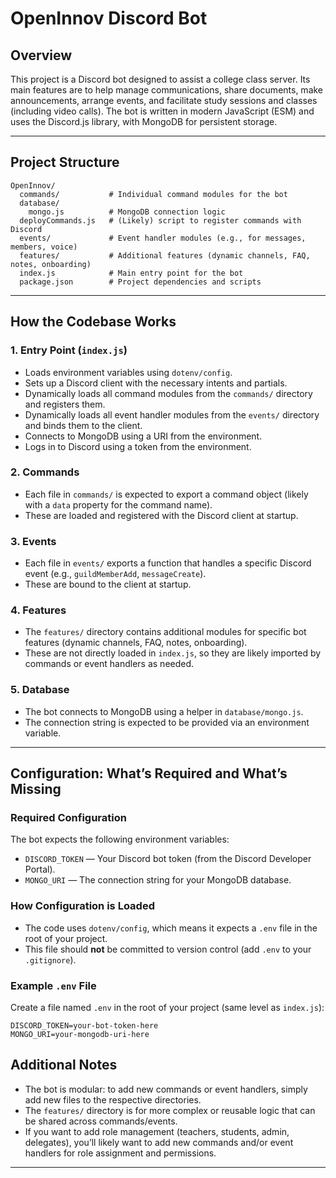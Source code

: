 # OpenInnov Discord Bot

## Overview

This project is a Discord bot designed to assist a college class server. Its main features are to help manage communications, share documents, make announcements, arrange events, and facilitate study sessions and classes (including video calls). The bot is written in modern JavaScript (ESM) and uses the Discord.js library, with MongoDB for persistent storage.

---

## Project Structure

```
OpenInnov/
  commands/           # Individual command modules for the bot
  database/
    mongo.js          # MongoDB connection logic
  deployCommands.js   # (Likely) script to register commands with Discord
  events/             # Event handler modules (e.g., for messages, members, voice)
  features/           # Additional features (dynamic channels, FAQ, notes, onboarding)
  index.js            # Main entry point for the bot
  package.json        # Project dependencies and scripts
```

---

## How the Codebase Works

### 1. Entry Point (`index.js`)

- Loads environment variables using `dotenv/config`.
- Sets up a Discord client with the necessary intents and partials.
- Dynamically loads all command modules from the `commands/` directory and registers them.
- Dynamically loads all event handler modules from the `events/` directory and binds them to the client.
- Connects to MongoDB using a URI from the environment.
- Logs in to Discord using a token from the environment.

### 2. Commands

- Each file in `commands/` is expected to export a command object (likely with a `data` property for the command name).
- These are loaded and registered with the Discord client at startup.

### 3. Events

- Each file in `events/` exports a function that handles a specific Discord event (e.g., `guildMemberAdd`, `messageCreate`).
- These are bound to the client at startup.

### 4. Features

- The `features/` directory contains additional modules for specific bot features (dynamic channels, FAQ, notes, onboarding).
- These are not directly loaded in `index.js`, so they are likely imported by commands or event handlers as needed.

### 5. Database

- The bot connects to MongoDB using a helper in `database/mongo.js`.
- The connection string is expected to be provided via an environment variable.

---

## Configuration: What’s Required and What’s Missing

### Required Configuration

The bot expects the following environment variables:

- `DISCORD_TOKEN` — Your Discord bot token (from the Discord Developer Portal).
- `MONGO_URI` — The connection string for your MongoDB database.

### How Configuration is Loaded

- The code uses `dotenv/config`, which means it expects a `.env` file in the root of your project.
- This file should **not** be committed to version control (add `.env` to your `.gitignore`).

### Example `.env` File

Create a file named `.env` in the root of your project (same level as `index.js`):

```
DISCORD_TOKEN=your-bot-token-here
MONGO_URI=your-mongodb-uri-here
```


## Additional Notes

- The bot is modular: to add new commands or event handlers, simply add new files to the respective directories.
- The `features/` directory is for more complex or reusable logic that can be shared across commands/events.
- If you want to add role management (teachers, students, admin, delegates), you’ll likely want to add new commands and/or event handlers for role assignment and permissions.

---